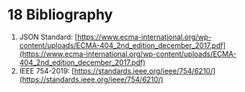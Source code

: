 # 18 Bibliography

1. JSON Standard: [https://www.ecma-international.org/wp-content/uploads/ECMA-404_2nd_edition_december_2017.pdf](https://www.ecma-international.org/wp-content/uploads/ECMA-404_2nd_edition_december_2017.pdf)
2. IEEE 754-2019: [https://standards.ieee.org/ieee/754/6210/](https://standards.ieee.org/ieee/754/6210/)